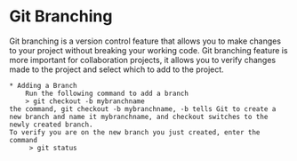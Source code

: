 # Git Branching
Git branching is a version control feature that allows you to make changes to your project without breaking your working code. Git branching feature is more important for collaboration projects, it allows you to verify changes made to the project and select which to add to the project.   

    * Adding a Branch  
        Run the following command to add a branch   
	    > git checkout -b mybranchname   
	the command, git checkout -b mybranchname, -b tells Git to create a new branch and name it mybranchname, and checkout switches to the newly created branch.   
	To verify you are on the new branch you just created, enter the command
         > git status


